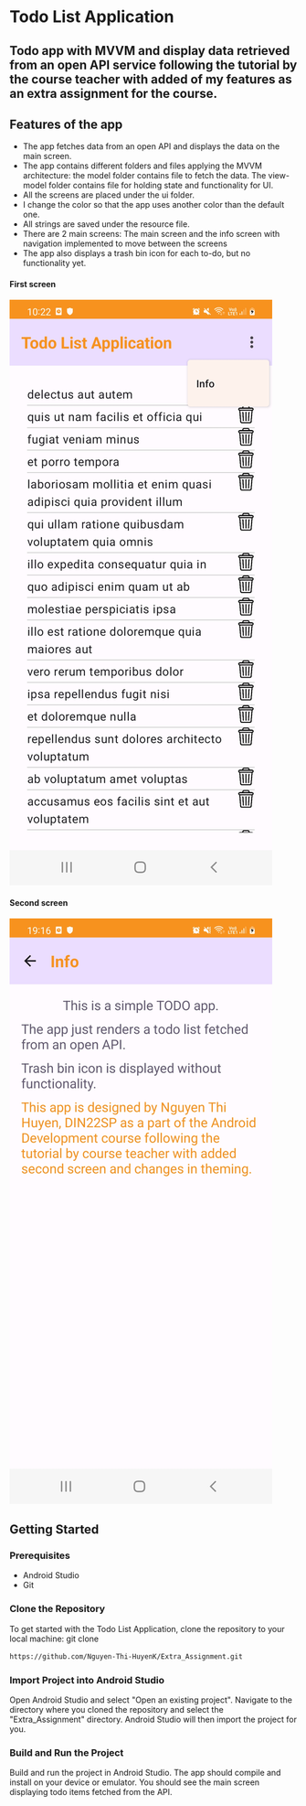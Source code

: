 # Todo List Application
## Todo app with MVVM and display data retrieved from an open API service following the tutorial by the course teacher with added of my features as an extra assignment for the course.
## Features of the app
- The app fetches data from an open API and displays the data on the main screen.
- The app contains different folders and files applying the MVVM architecture: the model folder
contains file to fetch the data. The view-model folder contains file for holding state and
functionality for UI.
- All the screens are placed under the ui folder.
- I change the color so that the app uses another color than the default one.
- All strings are saved under the resource file.
- There are 2 main screens: The main screen and the info screen with navigation implemented to
move between the screens
- The app also displays a trash bin icon for each to-do, but no functionality yet.

#### First screen
![TodoList](https://github.com/Nguyen-Thi-HuyenK/Extra_Assignment/blob/master/assets/Todo.jpg)
#### Second screen 
![Info](https://github.com/Nguyen-Thi-HuyenK/Extra_Assignment/blob/master/assets/Info.jpg)
## Getting Started
### Prerequisites
- Android Studio
- Git
### Clone the Repository
To get started with the Todo List Application, clone the repository to your local machine:
git clone
```bash
https://github.com/Nguyen-Thi-HuyenK/Extra_Assignment.git
```
### Import Project into Android Studio
Open Android Studio and select "Open an existing project". Navigate to the directory where you 
cloned the repository and select the "Extra_Assignment" directory. Android Studio will then import the project for you.
### Build and Run the Project
Build and run the project in Android Studio. The app should compile and install on your device 
or emulator. You should see the main screen displaying todo items fetched from the API.
